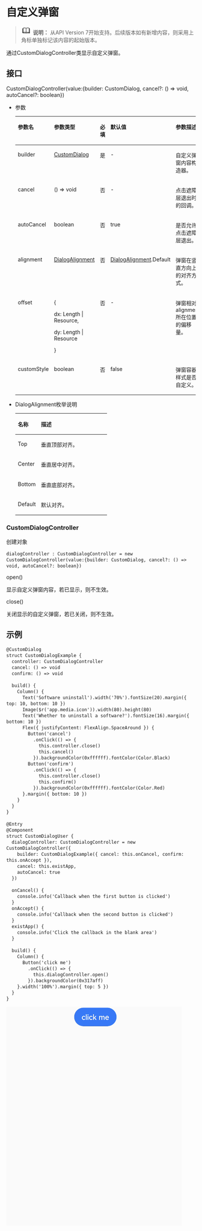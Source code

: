 # 自定义弹窗<a name="ZH-CN_TOPIC_0000001237355055"></a>

>![](../../public_sys-resources/icon-note.gif) **说明：** 
>从API Version 7开始支持。后续版本如有新增内容，则采用上角标单独标记该内容的起始版本。

通过CustomDialogController类显示自定义弹窗。

## 接口<a name="section14945157165212"></a>

CustomDialogController\(value:\{builder: CustomDialog, cancel?: \(\) =\> void, autoCancel?: boolean\}\)

-   参数

    <table><thead align="left"><tr><th class="cellrowborder" valign="top" width="13.16%" id="mcps1.1.6.1.1"><p>参数名</p>
    </th>
    <th class="cellrowborder" valign="top" width="20.75%" id="mcps1.1.6.1.2"><p>参数类型</p>
    </th>
    <th class="cellrowborder" valign="top" width="5.680000000000001%" id="mcps1.1.6.1.3"><p>必填</p>
    </th>
    <th class="cellrowborder" valign="top" width="24.14%" id="mcps1.1.6.1.4"><p>默认值</p>
    </th>
    <th class="cellrowborder" valign="top" width="36.27%" id="mcps1.1.6.1.5"><p>参数描述</p>
    </th>
    </tr>
    </thead>
    <tbody><tr><td class="cellrowborder" valign="top" width="13.16%" headers="mcps1.1.6.1.1 "><p>builder</p>
    </td>
    <td class="cellrowborder" valign="top" width="20.75%" headers="mcps1.1.6.1.2 "><p><a href="217.md">CustomDialog</a></p>
    </td>
    <td class="cellrowborder" valign="top" width="5.680000000000001%" headers="mcps1.1.6.1.3 "><p>是</p>
    </td>
    <td class="cellrowborder" valign="top" width="24.14%" headers="mcps1.1.6.1.4 "><p>-</p>
    </td>
    <td class="cellrowborder" valign="top" width="36.27%" headers="mcps1.1.6.1.5 "><p>自定义弹窗内容构造器。</p>
    </td>
    </tr>
    <tr><td class="cellrowborder" valign="top" width="13.16%" headers="mcps1.1.6.1.1 "><p>cancel</p>
    </td>
    <td class="cellrowborder" valign="top" width="20.75%" headers="mcps1.1.6.1.2 "><p>() =&gt; void</p>
    </td>
    <td class="cellrowborder" valign="top" width="5.680000000000001%" headers="mcps1.1.6.1.3 "><p>否</p>
    </td>
    <td class="cellrowborder" valign="top" width="24.14%" headers="mcps1.1.6.1.4 "><p>-</p>
    </td>
    <td class="cellrowborder" valign="top" width="36.27%" headers="mcps1.1.6.1.5 "><p>点击遮障层退出时的回调。</p>
    </td>
    </tr>
    <tr><td class="cellrowborder" valign="top" width="13.16%" headers="mcps1.1.6.1.1 "><p>autoCancel</p>
    </td>
    <td class="cellrowborder" valign="top" width="20.75%" headers="mcps1.1.6.1.2 "><p>boolean</p>
    </td>
    <td class="cellrowborder" valign="top" width="5.680000000000001%" headers="mcps1.1.6.1.3 "><p>否</p>
    </td>
    <td class="cellrowborder" valign="top" width="24.14%" headers="mcps1.1.6.1.4 "><p>true</p>
    </td>
    <td class="cellrowborder" valign="top" width="36.27%" headers="mcps1.1.6.1.5 "><p>是否允许点击遮障层退出。</p>
    </td>
    </tr>
    <tr><td class="cellrowborder" valign="top" width="13.16%" headers="mcps1.1.6.1.1 "><p>alignment</p>
    </td>
    <td class="cellrowborder" valign="top" width="20.75%" headers="mcps1.1.6.1.2 "><p><a href="#li46304184186">DialogAlignment</a></p>
    </td>
    <td class="cellrowborder" valign="top" width="5.680000000000001%" headers="mcps1.1.6.1.3 "><p>否</p>
    </td>
    <td class="cellrowborder" valign="top" width="24.14%" headers="mcps1.1.6.1.4 "><p><a href="#li46304184186">DialogAlignment</a>.Default</p>
    </td>
    <td class="cellrowborder" valign="top" width="36.27%" headers="mcps1.1.6.1.5 "><p>弹窗在竖直方向上的对齐方式。</p>
    </td>
    </tr>
    <tr><td class="cellrowborder" valign="top" width="13.16%" headers="mcps1.1.6.1.1 "><p>offset</p>
    </td>
    <td class="cellrowborder" valign="top" width="20.75%" headers="mcps1.1.6.1.2 "><p>{</p>
    <p>dx: Length | Resource,</p>
    <p>dy: Length  | Resource</p>
    <p>}</p>
    </td>
    <td class="cellrowborder" valign="top" width="5.680000000000001%" headers="mcps1.1.6.1.3 "><p>否</p>
    </td>
    <td class="cellrowborder" valign="top" width="24.14%" headers="mcps1.1.6.1.4 "><p>-</p>
    </td>
    <td class="cellrowborder" valign="top" width="36.27%" headers="mcps1.1.6.1.5 "><p>弹窗相对alignment所在位置的偏移量。</p>
    </td>
    </tr>
    <tr><td class="cellrowborder" valign="top" width="13.16%" headers="mcps1.1.6.1.1 "><p>customStyle</p>
    </td>
    <td class="cellrowborder" valign="top" width="20.75%" headers="mcps1.1.6.1.2 "><p>boolean</p>
    </td>
    <td class="cellrowborder" valign="top" width="5.680000000000001%" headers="mcps1.1.6.1.3 "><p>否</p>
    </td>
    <td class="cellrowborder" valign="top" width="24.14%" headers="mcps1.1.6.1.4 "><p>false</p>
    </td>
    <td class="cellrowborder" valign="top" width="36.27%" headers="mcps1.1.6.1.5 "><p>弹窗容器样式是否自定义。</p>
    </td>
    </tr>
    </tbody>
    </table>

-   <a name="li46304184186"></a>DialogAlignment枚举说明

    <table><thead align="left"><tr><th class="cellrowborder" valign="top" width="25.2%" id="mcps1.1.3.1.1"><p>名称</p>
    </th>
    <th class="cellrowborder" valign="top" width="74.8%" id="mcps1.1.3.1.2"><p>描述</p>
    </th>
    </tr>
    </thead>
    <tbody><tr><td class="cellrowborder" valign="top" width="25.2%" headers="mcps1.1.3.1.1 "><p>Top</p>
    </td>
    <td class="cellrowborder" valign="top" width="74.8%" headers="mcps1.1.3.1.2 "><p>垂直顶部对齐。</p>
    </td>
    </tr>
    <tr><td class="cellrowborder" valign="top" width="25.2%" headers="mcps1.1.3.1.1 "><p>Center</p>
    </td>
    <td class="cellrowborder" valign="top" width="74.8%" headers="mcps1.1.3.1.2 "><p>垂直居中对齐。</p>
    </td>
    </tr>
    <tr><td class="cellrowborder" valign="top" width="25.2%" headers="mcps1.1.3.1.1 "><p>Bottom</p>
    </td>
    <td class="cellrowborder" valign="top" width="74.8%" headers="mcps1.1.3.1.2 "><p>垂直底部对齐。</p>
    </td>
    </tr>
    <tr><td class="cellrowborder" valign="top" width="25.2%" headers="mcps1.1.3.1.1 "><p>Default</p>
    </td>
    <td class="cellrowborder" valign="top" width="74.8%" headers="mcps1.1.3.1.2 "><p>默认对齐。</p>
    </td>
    </tr>
    </tbody>
    </table>


### CustomDialogController<a name="section8664549161612"></a>

创建对象

```
dialogController : CustomDialogController = new CustomDialogController(value:{builder: CustomDialog, cancel?: () => void, autoCancel?: boolean})
```

open\(\)

显示自定义弹窗内容，若已显示，则不生效。

close\(\)

关闭显示的自定义弹窗，若已关闭，则不生效。

## 示例<a name="section1033712576815"></a>

```
@CustomDialog
struct CustomDialogExample {
  controller: CustomDialogController
  cancel: () => void
  confirm: () => void

  build() {
    Column() {
      Text('Software uninstall').width('70%').fontSize(20).margin({ top: 10, bottom: 10 })
      Image($r('app.media.icon')).width(80).height(80)
      Text('Whether to uninstall a software?').fontSize(16).margin({ bottom: 10 })
      Flex({ justifyContent: FlexAlign.SpaceAround }) {
        Button('cancel')
          .onClick(() => {
            this.controller.close()
            this.cancel()
          }).backgroundColor(0xffffff).fontColor(Color.Black)
        Button('confirm')
          .onClick(() => {
            this.controller.close()
            this.confirm()
          }).backgroundColor(0xffffff).fontColor(Color.Red)
      }.margin({ bottom: 10 })
    }
  }
}

@Entry
@Component
struct CustomDialogUser {
  dialogController: CustomDialogController = new CustomDialogController({
    builder: CustomDialogExample({ cancel: this.onCancel, confirm: this.onAccept }),
    cancel: this.existApp,
    autoCancel: true
  })

  onCancel() {
    console.info('Callback when the first button is clicked')
  }
  onAccept() {
    console.info('Callback when the second button is clicked')
  }
  existApp() {
    console.info('Click the callback in the blank area')
  }

  build() {
    Column() {
      Button('click me')
        .onClick(() => {
          this.dialogController.open()
        }).backgroundColor(0x317aff)
    }.width('100%').margin({ top: 5 })
  }
}
```

![](figures/customdialog.gif)

